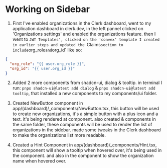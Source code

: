 # Working on Sidebar

1. First I've enabled organizations in the Clerk dashboard, went to my application dashboard in clerk.dev, in the left pannel clicked on 'Organizations settings' and enabled the organizations feature.
   then I went to `JWT Templates', clicked on the 'convex' template I created in earlier steps and updated the `Claims`section to include`org_role`and`org_id` like so:

```json
{
  "org_role": "{{ user.org_role }}",
  "org_id": "{{ user.org_id }}"
}
```

2. Added 2 more components from shadcn-ui, dialog & tooltip. in terminal I run: `pnpx shadcn-ui@latest add dialog` & `pnpx shadcn-ui@latest add tooltip`, that installed a new components to my components/ui folder.

3. Created NewButton component in app/(dashboard)/\_components/NewButton.tsx, this button will be used to create new organizations, it's a simple button with a plus icon and a text. it's being rendered at <Sidebar/> component.
   also created <List> & <Item> components in the same folder, these components will be used to render the list of organizations in the sidebar. made some tweaks in the Clerk dashboard to make the organizations list more readable.

4. Created a Hint Component in app/(dashboard)/\_components/Hint.tsx, this component will show a tooltip when hovered over, it's being used in the <NewButton> component. and also in the <Item> component to show the organization name when hovered over.
